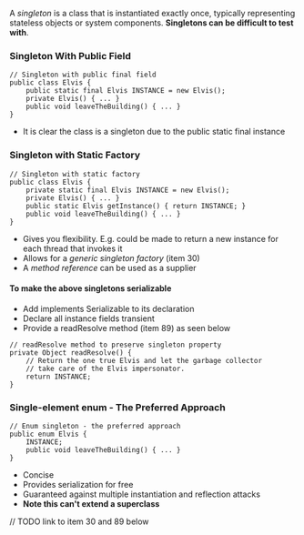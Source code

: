 A *singleton* is a class that is instantiated exactly once, typically representing stateless objects or system
components. **Singletons can be difficult to test with**.

### Singleton With Public Field
```
// Singleton with public final field
public class Elvis {
    public static final Elvis INSTANCE = new Elvis();
    private Elvis() { ... }
    public void leaveTheBuilding() { ... }
}
```
* It is clear the class is a singleton due to the public static final instance

### Singleton with Static Factory
```
// Singleton with static factory
public class Elvis {
    private static final Elvis INSTANCE = new Elvis();
    private Elvis() { ... }
    public static Elvis getInstance() { return INSTANCE; }
    public void leaveTheBuilding() { ... }
}
```

* Gives you flexibility. E.g. could be made to return a new instance for each thread that invokes it
* Allows for a *generic singleton factory* (item 30) 
* A *method reference* can be used as a supplier

#### To make the above singletons serializable
* Add implements Serializable to its declaration
* Declare all instance fields transient
* Provide a readResolve method (item 89) as seen below
```
// readResolve method to preserve singleton property
private Object readResolve() {
    // Return the one true Elvis and let the garbage collector
    // take care of the Elvis impersonator.
    return INSTANCE;
}
```

### Single-element enum - The Preferred Approach
```
// Enum singleton - the preferred approach
public enum Elvis {
    INSTANCE;
    public void leaveTheBuilding() { ... }
}
```
* Concise
* Provides serialization for free
* Guaranteed against multiple instantiation and reflection attacks
* **Note this can't extend a superclass**

// TODO link to item 30 and 89 below